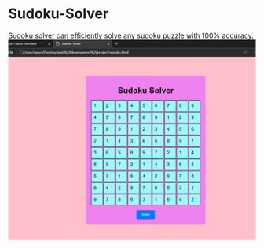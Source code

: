 # Sudoku-Solver
Sudoku solver can efficiently solve any sudoku puzzle with 100% accuracy.
![Sudoku Screenshot](./Screenshot%20(661).png)



